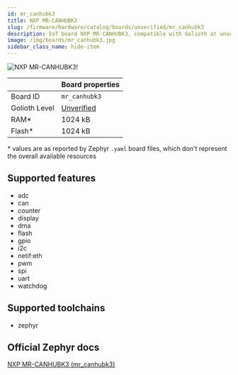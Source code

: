 ```yaml
---
id: mr_canhubk3
title: NXP MR-CANHUBK3
slug: /firmware/hardware/catalog/boards/unverified/mr_canhubk3
description: IoT board NXP MR-CANHUBK3, compatible with Golioth at unverified level.
image: /img/boards/mr_canhubk3.jpg
sidebar_class_name: hide-item
---
```


[//]: # (This is an auto-generated file, do not edit! Changes to it will be lost upon re-generation)

![NXP MR-CANHUBK3!](/img/boards/mr_canhubk3.jpg "NXP MR-CANHUBK3")

|                | Board properties     |
| -------------  | -------------------- |
| Board ID       | `mr_canhubk3` |
| Golioth Level  | [Unverified](/firmware/hardware#unverified-boards) |
| RAM*           | 1024 kB |
| Flash*         | 1024 kB |

\* values are as reported by Zephyr `.yaml` board files, which don't represent the overall available resources



## Supported features

* adc
* can
* counter
* display
* dma
* flash
* gpio
* i2c
* netif:eth
* pwm
* spi
* uart
* watchdog

## Supported toolchains

* zephyr

## Official Zephyr docs

[NXP MR-CANHUBK3 (mr_canhubk3)](https://docs.zephyrproject.org/latest/boards/nxp/mr_canhubk3/doc/index.html)
